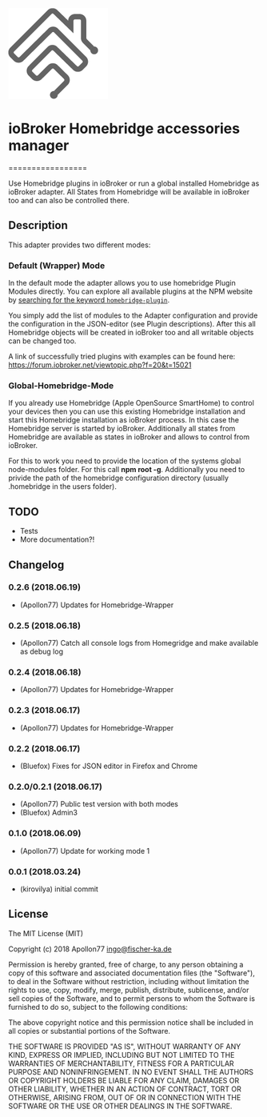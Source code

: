 ![Logo](admin/ham.png)
# ioBroker Homebridge accessories manager
=================

Use Homebridge plugins in ioBroker or run a global installed Homebridge as ioBroker adapter.
All States from Homebridge will be available in ioBroker too and can also be controlled there.

## Description
This adapter provides two different modes:

### Default (Wrapper) Mode
In the default mode the adapter allows you to use homebridge Plugin Modules directly.
You can explore all available plugins at the NPM website by [searching for the keyword `homebridge-plugin`](https://www.npmjs.com/search?q=homebridge-plugin).

You simply add the list of modules to the Adapter configuration and provide the configuration
in the JSON-editor (see Plugin descriptions).
After this all Homebridge objects will be created in ioBroker too and all writable objects can
be changed too.

A link of successfully tried plugins with examples can be found here: https://forum.iobroker.net/viewtopic.php?f=20&t=15021

### Global-Homebridge-Mode
If you already use Homebridge (Apple OpenSource SmartHome) to control your devices
then you can use this existing Homebridge installation and start this Homebridge
installation as ioBroker process. In this case the Homebridge server is started by ioBroker.
Additionally all states from Homebridge are available as states in ioBroker and allows to
control from ioBroker.

For this to work you need to provide the location of the systems global node-modules folder. For this call **npm root -g**. Additionally you need to privide the path of the homebridge configuration directory (usually .homebridge in the users folder).


## TODO
* Tests
* More documentation?!


## Changelog

### 0.2.6 (2018.06.19)
* (Apollon77) Updates for Homebridge-Wrapper

### 0.2.5 (2018.06.18)
* (Apollon77) Catch all console logs from Homegridge and make available as debug log

### 0.2.4 (2018.06.18)
* (Apollon77) Updates for Homebridge-Wrapper

### 0.2.3 (2018.06.17)
* (Apollon77) Updates for Homebridge-Wrapper

### 0.2.2 (2018.06.17)
* (Bluefox) Fixes for JSON editor in Firefox and Chrome

### 0.2.0/0.2.1 (2018.06.17)
* (Apollon77) Public test version with both modes
* (Bluefox) Admin3

### 0.1.0 (2018.06.09)
* (Apollon77) Update for working mode 1

### 0.0.1 (2018.03.24)
* (kirovilya) initial commit

## License
The MIT License (MIT)

Copyright (c) 2018 Apollon77 <ingo@fischer-ka.de>

Permission is hereby granted, free of charge, to any person obtaining a copy
of this software and associated documentation files (the "Software"), to deal
in the Software without restriction, including without limitation the rights
to use, copy, modify, merge, publish, distribute, sublicense, and/or sell
copies of the Software, and to permit persons to whom the Software is
furnished to do so, subject to the following conditions:

The above copyright notice and this permission notice shall be included in
all copies or substantial portions of the Software.

THE SOFTWARE IS PROVIDED "AS IS", WITHOUT WARRANTY OF ANY KIND, EXPRESS OR
IMPLIED, INCLUDING BUT NOT LIMITED TO THE WARRANTIES OF MERCHANTABILITY,
FITNESS FOR A PARTICULAR PURPOSE AND NONINFRINGEMENT. IN NO EVENT SHALL THE
AUTHORS OR COPYRIGHT HOLDERS BE LIABLE FOR ANY CLAIM, DAMAGES OR OTHER
LIABILITY, WHETHER IN AN ACTION OF CONTRACT, TORT OR OTHERWISE, ARISING FROM,
OUT OF OR IN CONNECTION WITH THE SOFTWARE OR THE USE OR OTHER DEALINGS IN
THE SOFTWARE.
